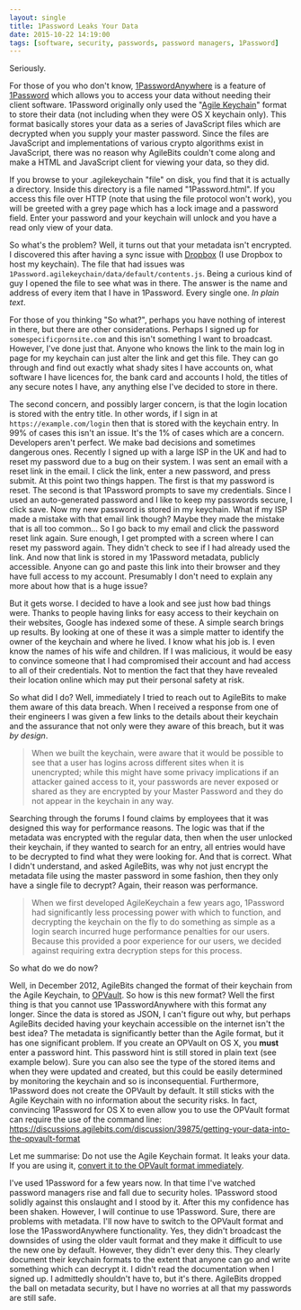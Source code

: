 ```yaml
---
layout: single
title: 1Password Leaks Your Data 
date: 2015-10-22 14:19:00
tags: [software, security, passwords, password managers, 1Password]
---
```


Seriously. 

For those of you who don't know, [1PasswordAnywhere](https://support.1password.com/guides/mac/1passwordanywhere.html) is a feature of [1Password](https://agilebits.com/onepassword) which allows you to access your data without needing their client software. 1Password originally only used the "[Agile Keychain](https://support.1password.com/agile-keychain-design/)" format to store their data (not including when they were OS X keychain only). This format basically stores your data as a series of JavaScript files which are decrypted when you supply your master password. Since the files are JavaScript and implementations of various crypto algorithms exist in JavaScript, there was no reason why AgileBits couldn't come along and make a HTML and JavaScript client for viewing your data, so they did. 

If you browse to your .agilekeychain "file" on disk, you find that it is actually a directory. Inside this directory is a file named "1Password.html". If you access this file over HTTP (note that using the file protocol won't work), you will be greeted with a grey page which has a lock image and a password field. Enter your password and your keychain will unlock and you have a read only view of your data. 

So what's the problem? Well, it turns out that your metadata isn't encrypted. I discovered this after having a sync issue with [Dropbox](https://www.dropbox.com/referrals/NTI2ODM1MTA5?src=global9) (I use Dropbox to host my keychain). The file that had issues was `1Password.agilekeychain/data/default/contents.js`. Being a curious kind of guy I opened the file to see what was in there. The answer is the name and address of every item that I have in 1Password. Every single one. *In plain text*. 

For those of you thinking "So what?", perhaps you have nothing of interest in there, but there are other considerations. Perhaps I signed up for `somespecificpornsite.com` and this isn't something I want to broadcast. However, I've done just that. Anyone who knows the link to the main log in page for my keychain can just alter the link and get this file. They can go through and find out exactly what shady sites I have accounts on, what software I have licences for, the bank card and accounts I hold, the titles of any secure notes I have, any anything else I've decided to store in there. 

The second concern, and possibly larger concern, is that the login location is
stored with the entry title. In other words, if I sign in at `https://example.com/login`
then that is stored with the keychain entry. In 99% of cases this isn't an issue. It's
the 1% of cases which are a concern. Developers aren't perfect. We make bad
decisions and sometimes dangerous ones. Recently I signed up with a large ISP in the
UK and had to reset my password due to a bug on their system. I was sent an
email with a reset link in the email. I click the link, enter a new password,
and press submit. At this point two things happen. The first is that my password
is reset. The second is that 1Password prompts to save my credentials. Since I
used an auto-generated password and I like to keep my passwords secure, I click
save. Now my new password is stored in my keychain. What if my ISP made a
mistake with that email link though? Maybe they made the mistake that is all too
common... So I go back to my email and click the password reset link again. Sure
enough, I get prompted with a screen where I can reset my password again. They
didn't check to see if I had already used the link. And now that link is stored
in my 1Password metadata, publicly accessible. Anyone can go and paste this link into
their browser and they have full access to my account. Presumably I don't need
to explain any more about how that is a huge issue?

But it gets worse. I decided to have a look and see just how bad things were. Thanks to people having links for easy access to their keychain on their websites, Google has indexed some of these. A simple search brings up results. By looking at one of these it was a simple matter to identify the owner of the keychain and where he lived. I know what his job is. I even know the names of his wife and children. If I was malicious, it would be easy to convince someone that I had compromised their account and had access to all of their credentials. Not to mention the fact that they have revealed their location online which may put their personal safety at risk. 

So what did I do? Well, immediately I tried to reach out to AgileBits to make them aware of this data breach. When I received a response from one of their engineers I was given a few links to the details about their keychain and the assurance that not only were they aware of this breach, but it was *by design*. 

> When we built the keychain, were aware that it would be possible to see that a user has logins across different sites when it is unencrypted; while this might have some privacy implications if an attacker gained access to it, your passwords are never exposed or shared as they are encrypted by your Master Password and they do not appear in the keychain in any way.

Searching through the forums I found claims by employees that it was designed this way for performance reasons. The logic was that if the metadata was encrypted with the regular data, then when the user unlocked their keychain, if they wanted to search for an entry, all entries would have to be decrypted to find what they were looking for. And that is correct. What I didn't understand, and asked AgileBits, was why not just encrypt the metadata file using the master password in some fashion, then they only have a single file to decrypt? Again, their reason was performance. 

> When we first developed AgileKeychain a few years ago, 1Password had significantly less processing power with which to function, and decrypting the keychain on the fly to do something as simple as a login search incurred huge performance penalties for our users. Because this provided a poor experience for our users, we decided against requiring extra decryption steps for this process. 

So what do we do now?

Well, in December 2012, AgileBits changed the format of their keychain from the Agile Keychain, to [OPVault](https://support.1password.com/opvault-design/). So how is this new format? Well the first thing is that you cannot use 1PasswordAnywhere with this format any longer. Since the data is stored as JSON, I can't figure out why, but perhaps AgileBits decided having your keychain accessible on the internet isn't the best idea? The metadata is significantly better than the Agile format, but it has one significant problem. If you create an OPVault on OS X, you **must** enter a password hint. This password hint is still stored in plain text (see example below). Sure you can also see the type of the stored items and when they were updated and created, but this could be easily determined by monitoring the keychain and so is inconsequential. Furthermore, 1Password does not create the OPVault by default. It still sticks with the Agile Keychain with no information about the security risks. In fact, convincing 1Password for OS X to even allow you to use the OPVault format can require the use of the command line: <https://discussions.agilebits.com/discussion/39875/getting-your-data-into-the-opvault-format> 

Let me summarise: Do not use the Agile Keychain format. It leaks your data. If you are using it, [convert it to the OPVault format immediately](https://discussions.agilebits.com/discussion/39875/getting-your-data-into-the-opvault-format). 

I've used 1Password for a few years now. In that time I've watched password managers rise and fall due to security holes. 1Password stood solidly against this onslaught and I stood by it. After this my confidence has been shaken. However, I will continue to use 1Password. Sure, there are problems with metadata. I'll now have to switch to the OPVault format and lose the 1PasswordAnywhere functionality. Yes, they didn't broadcast the downsides of using the older vault format and they make it difficult to use the new one by default. However, they didn't ever deny this. They clearly document their keychain formats to the extent that anyone can go and write something which can decrypt it. I didn't read the documentation when I signed up. I admittedly shouldn't have to, but it's there. AgileBits dropped the ball on metadata security, but I have no worries at all that my passwords are still safe. 

